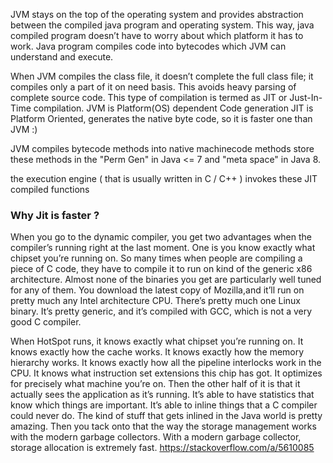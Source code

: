 JVM stays on the top of the operating system and provides abstraction between the compiled java program and operating system. This way, java compiled program doesn’t have to worry about which platform it has to work. Java program compiles code into bytecodes which JVM can understand and execute.

When JVM compiles the class file, it doesn’t complete the full class file; it compiles only a part of it on need basis. This avoids heavy parsing of complete source code. This type of compilation is termed as JIT or Just-In-Time compilation. JVM is Platform(OS) dependent Code generation JIT is Platform Oriented, generates the native byte code, so it is faster one than JVM :)

JVM compiles bytecode methods into native machinecode methods store these methods in the "Perm Gen" in Java <= 7 and "meta space" in Java 8.

the execution engine ( that is usually written in C / C++ ) invokes these JIT compiled functions

### Why Jit is faster ?
 When you go to the dynamic compiler, you get two advantages when the compiler’s running right at the last moment. One is you know exactly what chipset you’re running on. So many times when people are compiling a piece of C code, they have to compile it to run on kind of the generic x86 architecture. Almost none of the binaries you get are particularly well tuned for any of them. You download the latest copy of Mozilla,and it’ll run on pretty much any Intel architecture CPU. There’s pretty much one Linux binary. It’s pretty generic, and it’s compiled with GCC, which is not a very good C compiler.

When HotSpot runs, it knows exactly what chipset you’re running on. It knows exactly how the cache works. It knows exactly how the memory hierarchy works. It knows exactly how all the pipeline interlocks work in the CPU. It knows what instruction set extensions this chip has got. It optimizes for precisely what machine you’re on. Then the other half of it is that it actually sees the application as it’s running. It’s able to have statistics that know which things are important. It’s able to inline things that a C compiler could never do. The kind of stuff that gets inlined in the Java world is pretty amazing. Then you tack onto that the way the storage management works with the modern garbage collectors. With a modern garbage collector, storage allocation is extremely fast.
https://stackoverflow.com/a/5610085
